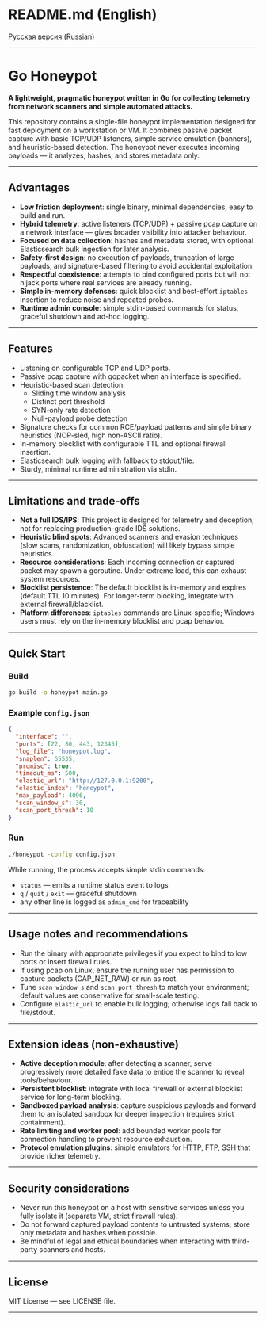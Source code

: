 # README.md (English)  

[Русская версия (Russian)](./README_ru.md)

---

# Go Honeypot

**A lightweight, pragmatic honeypot written in Go for collecting telemetry from network scanners and simple automated attacks.**

This repository contains a single-file honeypot implementation designed for fast deployment on a workstation or VM. It combines passive packet capture with basic TCP/UDP listeners, simple service emulation (banners), and heuristic-based detection. The honeypot never executes incoming payloads — it analyzes, hashes, and stores metadata only.

---

## Advantages

- **Low friction deployment**: single binary, minimal dependencies, easy to build and run.
- **Hybrid telemetry**: active listeners (TCP/UDP) + passive pcap capture on a network interface — gives broader visibility into attacker behaviour.
- **Focused on data collection**: hashes and metadata stored, with optional Elasticsearch bulk ingestion for later analysis.
- **Safety-first design**: no execution of payloads, truncation of large payloads, and signature-based filtering to avoid accidental exploitation.
- **Respectful coexistence**: attempts to bind configured ports but will not hijack ports where real services are already running.
- **Simple in-memory defenses**: quick blocklist and best-effort `iptables` insertion to reduce noise and repeated probes.
- **Runtime admin console**: simple stdin-based commands for status, graceful shutdown and ad-hoc logging.

---

## Features

- Listening on configurable TCP and UDP ports.
- Passive pcap capture with gopacket when an interface is specified.
- Heuristic-based scan detection:
  - Sliding time window analysis
  - Distinct port threshold
  - SYN-only rate detection
  - Null-payload probe detection
- Signature checks for common RCE/payload patterns and simple binary heuristics (NOP-sled, high non-ASCII ratio).
- In-memory blocklist with configurable TTL and optional firewall insertion.
- Elasticsearch bulk logging with fallback to stdout/file.
- Sturdy, minimal runtime administration via stdin.

---

## Limitations and trade-offs

- **Not a full IDS/IPS**: This project is designed for telemetry and deception, not for replacing production-grade IDS solutions.
- **Heuristic blind spots**: Advanced scanners and evasion techniques (slow scans, randomization, obfuscation) will likely bypass simple heuristics.
- **Resource considerations**: Each incoming connection or captured packet may spawn a goroutine. Under extreme load, this can exhaust system resources.
- **Blocklist persistence**: The default blocklist is in-memory and expires (default TTL 10 minutes). For longer-term blocking, integrate with external firewall/blacklist.
- **Platform differences**: `iptables` commands are Linux-specific; Windows users must rely on the in-memory blocklist and pcap behavior.

---

## Quick Start

### Build

```bash
go build -o honeypot main.go
```

### Example `config.json`

```json
{
  "interface": "",
  "ports": [22, 80, 443, 12345],
  "log_file": "honeypot.log",
  "snaplen": 65535,
  "promisc": true,
  "timeout_ms": 500,
  "elastic_url": "http://127.0.0.1:9200",
  "elastic_index": "honeypot",
  "max_payload": 4096,
  "scan_window_s": 30,
  "scan_port_thresh": 10
}
```

### Run

```bash
./honeypot -config config.json
```

While running, the process accepts simple stdin commands:
- `status` — emits a runtime status event to logs
- `q` / `quit` / `exit` — graceful shutdown
- any other line is logged as `admin_cmd` for traceability

---

## Usage notes and recommendations

- Run the binary with appropriate privileges if you expect to bind to low ports or insert firewall rules.
- If using pcap on Linux, ensure the running user has permission to capture packets (CAP_NET_RAW) or run as root.
- Tune `scan_window_s` and `scan_port_thresh` to match your environment; default values are conservative for small-scale testing.
- Configure `elastic_url` to enable bulk logging; otherwise logs fall back to file/stdout.

---

## Extension ideas (non-exhaustive)

- **Active deception module**: after detecting a scanner, serve progressively more detailed fake data to entice the scanner to reveal tools/behaviour.
- **Persistent blocklist**: integrate with local firewall or external blocklist service for long-term blocking.
- **Sandboxed payload analysis**: capture suspicious payloads and forward them to an isolated sandbox for deeper inspection (requires strict containment).
- **Rate limiting and worker pool**: add bounded worker pools for connection handling to prevent resource exhaustion.
- **Protocol emulation plugins**: simple emulators for HTTP, FTP, SSH that provide richer telemetry.

---

## Security considerations

- Never run this honeypot on a host with sensitive services unless you fully isolate it (separate VM, strict firewall rules).
- Do not forward captured payload contents to untrusted systems; store only metadata and hashes when possible.
- Be mindful of legal and ethical boundaries when interacting with third-party scanners and hosts.

---

## License

MIT License — see LICENSE file.


---